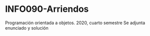 # INFO090-Arriendos
Programación orientada a objetos. 2020, cuarto semestre
Se adjunta enunciado y solución

